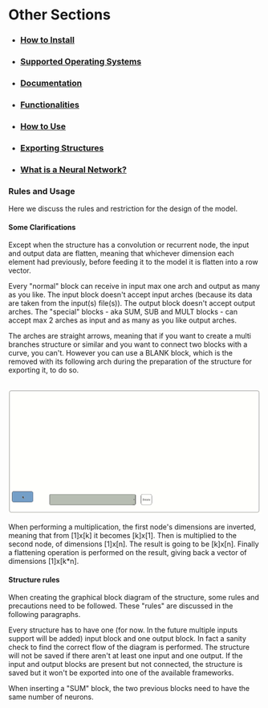 # Other Sections

* ### <a href="../README.md#install">How to Install</a>
* ### <a href="../README.md#ossupport">Supported Operating Systems</a>
* ### <a href="../README.md#documentation">Documentation</a>
* ### <a href="../README.md#funcs">Functionalities</a>
* ### <a href="HOWTO.md#howto">How to Use</a>
* ### <a href="frameworks.md#frame">Exporting Structures</a>
* ### <a href="neuralnetwork.md#whatis"> What is a Neural Network?</a>

### <a name="rules"></a>Rules and Usage

Here we discuss the rules and restriction for the design of the model.


#### <a name="structClar"></a>Some Clarifications

Except when the structure has a convolution or recurrent node, the input and output data are flatten, meaning that whichever dimension each element had previously, before feeding it to the model it is flatten into a row vector.

Every "normal" block can receive in input max one arch and output as many as you like. The input block doesn't accept input arches (because its data are taken from the input(s) file(s)). The output block doesn't accept output arches. The "special" blocks - aka SUM, SUB and MULT blocks - can accept max 2 arches as input and as many as you like output arches.

The arches are straight arrows, meaning that if you want to create a multi branches structure or similar and you want to connect two blocks with a curve, you can't. However you can use a BLANK block, which is the removed with its following arch during the preparation of the structure for exporting it, to do so.

<br />
<img src="Images/blankBlock.gif" />

<br />

When performing a multiplication, the first node's dimensions are inverted, meaning that from [1]x[k] it becomes [k]x[1]. Then is multiplied to the second node, of dimensions [1]x[n]. The result is going to be [k]x[n]. Finally a flattening operation is performed on the result, giving back a vector of dimensions [1]x[k*n].



#### <a name="structRules"></a>Structure rules

When creating the graphical block diagram of the structure, some rules and precautions need to be followed. These "rules" are discussed in the following paragraphs.

Every structure has to have one (for now. In the future multiple inputs support will be added) input block and one output block. In fact a sanity check to find the correct flow of the diagram is performed. The structure will not be saved if there aren't at least one input and one output. If the input and output blocks are present but not connected, the structure is saved but it won't be exported into one of the available frameworks.

When inserting a "SUM" block, the two previous blocks need to have the same number of neurons.
